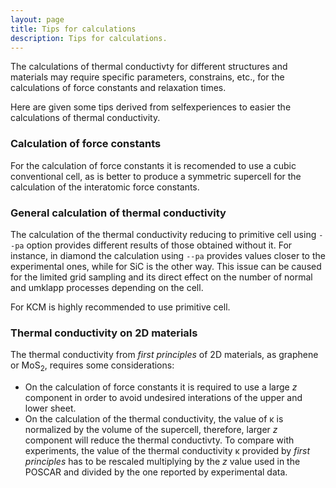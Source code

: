 ```yaml
---
layout: page
title: Tips for calculations
description: Tips for calculations.
---
```


The calculations of thermal conductivty for different structures and materials
may require specific parameters, constrains, etc., for the calculations of force constants and 
relaxation times.

Here are given some tips derived from selfexperiences to easier 
the calculations of thermal conductivity. 


### Calculation of force constants

For the calculation of force constants it is recomended to use a cubic conventional cell, 
as is better to produce a symmetric supercell for the calculation of the interatomic force constants.

### General calculation of thermal conductivity

The calculation of the thermal conductivity reducing to primitive cell using `--pa` option provides different
results of those obtained without it. For instance, in diamond the calculation using `--pa` provides values 
closer to the experimental ones, while for SiC is the other way. This issue can be caused for the limited 
grid sampling and its direct effect on the number of normal and umklapp processes depending on the cell.

For KCM is highly recommended to use primitive cell.  

### Thermal conductivity on 2D materials

The thermal conductivity from <i> first principles </i> of 2D materials, as graphene or MoS<sub>2</sub>, requires some
considerations:
- On the calculation of force constants it is required to use a large _z_ component in order
to avoid undesired interations of the upper and lower sheet.  
- On the calculation of the thermal conductivity, the value of &kappa; is normalized by the volume of the
supercell, therefore, larger _z_ component will reduce the thermal conductivty. To compare with experiments,
the value of the thermal conductivity &kappa; provided by <i> first principles </i> has to be rescaled 
multiplying by the _z_ value used in the POSCAR and divided by the one reported by experimental data.
